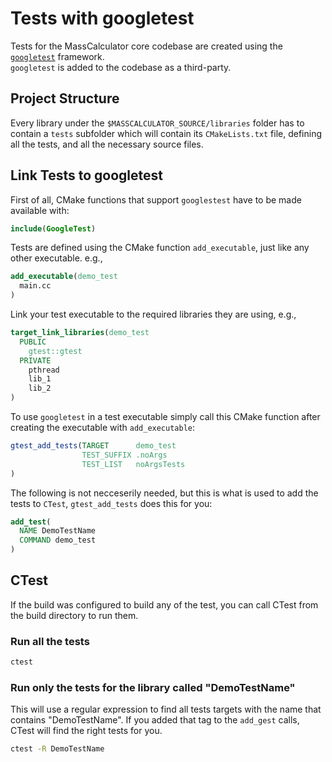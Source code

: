 # Tests with googletest

Tests for the MassCalculator core codebase are created using the
[`googletest`](https://github.com/google/googletest) framework.  
`googletest` is added to the codebase as a third-party.

## Project Structure

Every library under the `$MASSCALCULATOR_SOURCE/libraries` folder has to contain a
`tests` subfolder which will contain its `CMakeLists.txt` file, defining all
the tests, and all the necessary source files.

## Link Tests to googletest

First of all, CMake functions that support `googlestest` have to be made available with:

```cmake
include(GoogleTest)
```

Tests are defined using the CMake function `add_executable`, just like any
other executable. e.g.,

```cmake
add_executable(demo_test 
  main.cc
)
```

Link your test executable to the required libraries they are using, e.g.,

```cmake
target_link_libraries(demo_test
  PUBLIC
    gtest::gtest
  PRIVATE
    pthread
    lib_1
    lib_2
)
```

To use `googletest` in a test executable simply call this CMake function
after creating the executable with `add_executable`:

```cmake
gtest_add_tests(TARGET      demo_test
                TEST_SUFFIX .noArgs
                TEST_LIST   noArgsTests
)
```

The following is not necceserily needed, but this is what is used to add the
tests to `CTest`, `gtest_add_tests` does this for you:

```cmake
add_test(
  NAME DemoTestName
  COMMAND demo_test
)
```

## CTest

If the build was configured to build any of the test, you can call CTest from
the build directory to run them.

### Run all the tests

```bash
ctest
```

### Run only the tests for the library called "DemoTestName"

This will use a regular expression to find all tests targets with the name
that contains "DemoTestName". If you added that tag to the `add_gest` calls,
CTest will find the right tests for you.

```bash
ctest -R DemoTestName
```
